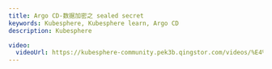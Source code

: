 ```yaml
---
title: Argo CD-数据加密之 sealed secret
keywords: Kubesphere, Kubesphere learn, Argo CD
description: Kubesphere

video: 
  videoUrl: https://kubesphere-community.pek3b.qingstor.com/videos/%E4%BA%91%E5%8E%9F%E7%94%9F%E5%AE%9E%E6%88%98/%E7%AC%AC%E4%BA%8C%E6%9C%9F/25%E3%80%81Argo%20CD-%E6%95%B0%E6%8D%AE%E5%8A%A0%E5%AF%86%E4%B9%8B%20sealed%20secret.mp4
---
```

